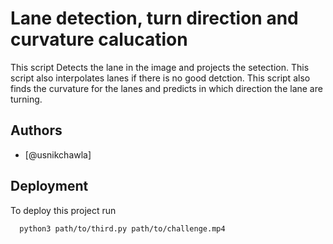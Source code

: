
# Lane detection, turn direction and curvature calucation

This script Detects the lane in the image and projects the setection.
This script also interpolates lanes if there is no good detction.
This script also finds the curvature for the lanes and predicts in which direction the lane are turning.


## Authors

- [@usnikchawla]


## Deployment

To deploy this project run

```bash
  python3 path/to/third.py path/to/challenge.mp4 
```


